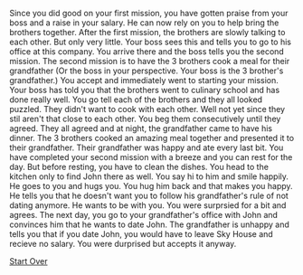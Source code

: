 Since you did good on your first mission, you have gotten praise from your boss and a raise in your salary. He can now rely on you to help bring the brothers together. After the first mission, the brothers are slowly talking to each other. But only very little. Your boss sees this and tells you to go to his office at this company. You arrive there and the boss tells you the second mission. The second mission is to have the 3 brothers cook a meal for their grandfather (Or the boss in your perspective. Your boss is the 3 brother's grandfather.) You accept and immediately went to starting your mission. Your boss has told you that the brothers went to culinary school and has done really well. You go tell each of the brothers and they all looked puzzled. They didn't want to cook with each other. Well not yet since they stil aren't that close to each other. You beg them consecutively until they agreed. They all agreed and at night, the grandfather came to have his dinner. The 3 brothers cooked an amazing meal together and presented it to their grandfather. Their grandfather was happy and ate every last bit. You have completed your second mission with a breeze and you can rest for the day. But before resting, you have to clean the dishes. You head to the kitchen only to find John there as well. You say hi to him and smile happily. He goes to you and hugs you. You hug him back and that makes you happy. He tells you that he doesn't want you to follow his grandfather's rule of not dating anymore. He wants to be with you. You were surprsied for a bit and agrees. The next day, you go to your grandfather's office with John and convinces him that he wants to date John. The grandfather is unhappy and tells you that if you date John, you would have to leave Sky House and recieve no salary. You were durprised but accepts it anyway. 





[Start Over](../kicked-out.md)